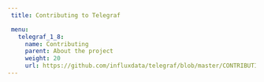 ```yaml
---
 title: Contributing to Telegraf

 menu:
   telegraf_1_8:
     name: Contributing
     parent: About the project
     weight: 20
     url: https://github.com/influxdata/telegraf/blob/master/CONTRIBUTING.md
---
```

